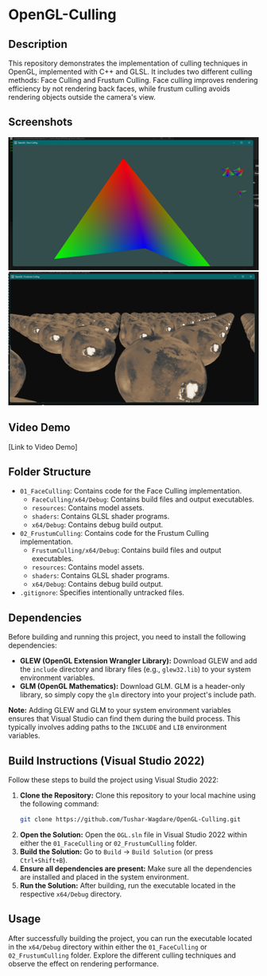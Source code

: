 # OpenGL-Culling

## Description

This repository demonstrates the implementation of culling techniques in OpenGL, implemented with C++ and GLSL. It includes two different culling methods: Face Culling and Frustum Culling. Face culling improves rendering efficiency by not rendering back faces, while frustum culling avoids rendering objects outside the camera's view.

## Screenshots

![Face Culling](01_FaceCulling/Screenshot1.png)
![Frustum Culling](02_FrustumCulling/Screenshot2.png)

## Video Demo

[Link to Video Demo]

## Folder Structure

*   `01_FaceCulling`: Contains code for the Face Culling implementation.
    *   `FaceCulling/x64/Debug`: Contains build files and output executables.
    *   `resources`: Contains model assets.
    *   `shaders`: Contains GLSL shader programs.
    *   `x64/Debug`: Contains debug build output.
*   `02_FrustumCulling`: Contains code for the Frustum Culling implementation.
    *   `FrustumCulling/x64/Debug`: Contains build files and output executables.
    *   `resources`: Contains model assets.
    *   `shaders`: Contains GLSL shader programs.
    *   `x64/Debug`: Contains debug build output.
*   `.gitignore`: Specifies intentionally untracked files.

## Dependencies

Before building and running this project, you need to install the following dependencies:

*   **GLEW (OpenGL Extension Wrangler Library):** Download GLEW and add the `include` directory and library files (e.g., `glew32.lib`) to your system environment variables.
*   **GLM (OpenGL Mathematics):** Download GLM. GLM is a header-only library, so simply copy the `glm` directory into your project's include path.

**Note:** Adding GLEW and GLM to your system environment variables ensures that Visual Studio can find them during the build process. This typically involves adding paths to the `INCLUDE` and `LIB` environment variables.

## Build Instructions (Visual Studio 2022)

Follow these steps to build the project using Visual Studio 2022:

1.  **Clone the Repository:** Clone this repository to your local machine using the following command:
    ```bash
    git clone https://github.com/Tushar-Wagdare/OpenGL-Culling.git
    ```
2.  **Open the Solution:** Open the `OGL.sln` file in Visual Studio 2022 within either the `01_FaceCulling` or `02_FrustumCulling` folder.
3.  **Build the Solution:** Go to `Build` -> `Build Solution` (or press `Ctrl+Shift+B`).
4.  **Ensure all dependencies are present:** Make sure all the dependencies are installed and placed in the system environment.
5.  **Run the Solution:** After building, run the executable located in the respective `x64/Debug` directory.

## Usage

After successfully building the project, you can run the executable located in the `x64/Debug` directory within either the `01_FaceCulling` or `02_FrustumCulling` folder. Explore the different culling techniques and observe the effect on rendering performance.
